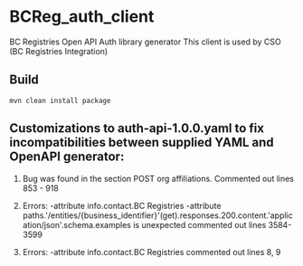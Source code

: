 # BCReg_auth_client
BC Registries Open API Auth library generator 
This client is used by CSO (BC Registries Integration) 

## Build  
```
mvn clean install package
```

## Customizations to auth-api-1.0.0.yaml to fix incompatibilities between supplied YAML and OpenAPI generator:  
 

1. Bug was found in the section POST org affiliations. 
Commented out lines 853 - 918

2. Errors: 
    -attribute info.contact.BC Registries
    -attribute paths.'/entities/{business_identifier}'(get).responses.200.content.'application/json'.schema.examples is unexpected
commented out lines 3584-3599

3. Errors: 
    -attribute info.contact.BC Registries
commented out lines 8, 9

    